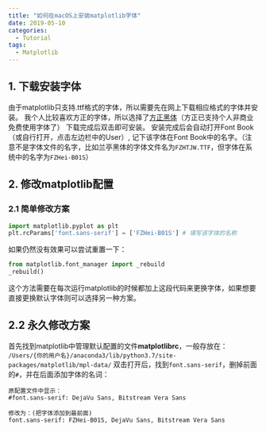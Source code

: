 ```yaml
---
title: "如何在macOS上安装matplotlib字体"
date: 2019-05-10
categories:
  - Tutorial
tags:
  - Matplotlib
---
```

## 1. 下载安装字体
由于matplotlib只支持.ttf格式的字体，所以需要先在网上下载相应格式的字体并安装。
我个人比较喜欢方正的字体，所以选择了[方正黑体](http://www.foundertype.com/index.php/FontInfo/index.html?id=131)（方正已支持个人非商业免费使用字体了）
下载完成后双击即可安装。
安装完成后会自动打开Font Book（或自行打开，点击左边栏中的User）, 记下该字体在Font Book中的名字。（注意不是字体文件的名字，比如兰亭黑体的字体文件名为`FZHTJW.TTF`，但字体在系统中的名字为`FZHei-B01S`）
## 2. 修改matplotlib配置
### 2.1 简单修改方案
```python
import matplotlib.pyplot as plt
plt.rcParams['font.sans-serif'] = ['FZHei-B01S'] # 填写该字体的名称
```
如果仍然没有效果可以尝试重置一下：
```python
from matplotlib.font_manager import _rebuild
_rebuild()
```
这个方法需要在每次运行matplotlib的时候都加上这段代码来更换字体，如果想要直接更换默认字体则可以选择另一种方案。
## 2.2 永久修改方案
首先找到matplotlib中管理默认配置的文件**matplotlibrc**，一般存放在：
`/Users/{你的用户名}/anaconda3/lib/python3.7/site-packages/matplotlib/mpl-data/`
双击打开后，找到`font.sans-serif`，删掉前面的`#`，并在后面添加字体的名词：
```
原配置文件中显示：
#font.sans-serif: DejaVu Sans, Bitstream Vera Sans

修改为：(把字体添加到最前面)
font.sans-serif: FZHei-B01S, DejaVu Sans, Bitstream Vera Sans
```